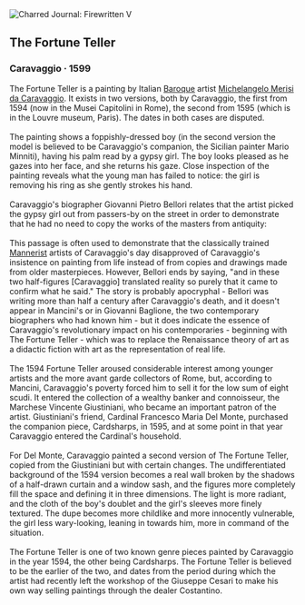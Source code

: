 <div class="artwork-of-the-day">
  <div class="container">
    <div class="img-wrapper">
      <img
        src="https://uploads8.wikiart.org/images/caravaggio/the-fortune-teller-1599(1).jpg!Large.jpg"
        alt="Charred Journal: Firewritten V" />
    </div>
    <div class="artwork-detail">
      <div class="artwork-origin"> 
        <h2 class="artwork-name">The Fortune Teller</h2>
        <h3 class="artist">
          Caravaggio
                    ·  1599
        </h3>
      </div>
      <p class="description">
        <span class="artwork-description-text ng-binding" ng-bind-html="viewModel.ArtworkOfTheDay.Description | unsafe">The Fortune Teller is a painting by Italian <a target="_blank" href="/en/artists-by-art-movement/baroque">Baroque</a> artist <a target="_blank" href="/en/caravaggio">Michelangelo Merisi da Caravaggio</a>. It exists in two versions, both by Caravaggio, the first from 1594 (now in the Musei Capitolini in Rome), the second from 1595 (which is in the Louvre museum, Paris). The dates in both cases are disputed.
<br>
<br>The painting shows a foppishly-dressed boy (in the second version the model is believed to be Caravaggio's companion, the Sicilian painter Mario Minniti), having his palm read by a gypsy girl. The boy looks pleased as he gazes into her face, and she returns his gaze. Close inspection of the painting reveals what the young man has failed to notice: the girl is removing his ring as she gently strokes his hand.
<br>
<br>Caravaggio's biographer Giovanni Pietro Bellori relates that the artist picked the gypsy girl out from passers-by on the street in order to demonstrate that he had no need to copy the works of the masters from antiquity:
<br>
<br>This passage is often used to demonstrate that the classically trained <a target="_blank" href="/en/artists-by-art-movement/mannerism-late-renaissance">Mannerist</a> artists of Caravaggio's day disapproved of Caravaggio's insistence on painting from life instead of from copies and drawings made from older masterpieces. However, Bellori ends by saying, "and in these two half-figures [Caravaggio] translated reality so purely that it came to confirm what he said." The story is probably apocryphal - Bellori was writing more than half a century after Caravaggio's death, and it doesn't appear in Mancini's or in Giovanni Baglione, the two contemporary biographers who had known him - but it does indicate the essence of Caravaggio's revolutionary impact on his contemporaries - beginning with The Fortune Teller - which was to replace the Renaissance theory of art as a didactic fiction with art as the representation of real life.
<br>
<br>The 1594 Fortune Teller aroused considerable interest among younger artists and the more avant garde collectors of Rome, but, according to Mancini, Caravaggio's poverty forced him to sell it for the low sum of eight scudi. It entered the collection of a wealthy banker and connoisseur, the Marchese Vincente Giustiniani, who became an important patron of the artist. Giustiniani's friend, Cardinal Francesco Maria Del Monte, purchased the companion piece, Cardsharps, in 1595, and at some point in that year Caravaggio entered the Cardinal's household.
<br>
<br>For Del Monte, Caravaggio painted a second version of The Fortune Teller, copied from the Giustiniani but with certain changes. The undifferentiated background of the 1594 version becomes a real wall broken by the shadows of a half-drawn curtain and a window sash, and the figures more completely fill the space and defining it in three dimensions. The light is more radiant, and the cloth of the boy's doublet and the girl's sleeves more finely textured. The dupe becomes more childlike and more innocently vulnerable, the girl less wary-looking, leaning in towards him, more in command of the situation.
<br>
<br>The Fortune Teller is one of two known genre pieces painted by Caravaggio in the year 1594, the other being Cardsharps. The Fortune Teller is believed to be the earlier of the two, and dates from the period during which the artist had recently left the workshop of the Giuseppe Cesari to make his own way selling paintings through the dealer Costantino.</span>
                        <div class="text-shadow-container" ng-show="showShadow" style=""></div>
      </p>
    </div>
  </div>

</div>
